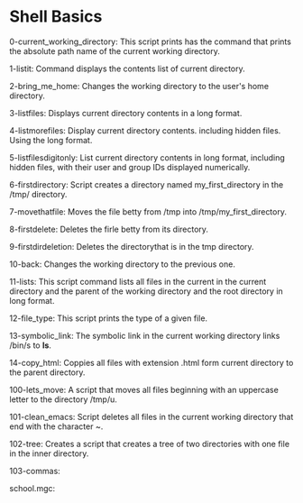 # Shell Basics

0-current_working_directory: This script prints has the command that prints the absolute path name of the current working directory.

1-listit: Command displays the contents list of current directory.

2-bring_me_home: Changes the working directory to the user's home directory.

3-listfiles: Displays current directory contents in a long format.

4-listmorefiles: Display current directory contents. including hidden files. Using the long format.

5-listfilesdigitonly: List current directory contents in long format, including hidden files, with their user and group IDs displayed numerically.

6-firstdirectory: Script creates a directory named my_first_directory in the /tmp/ directory.

7-movethatfile: Moves the file betty from /tmp into /tmp/my_first_directory.

8-firstdelete: Deletes the firle betty from its directory.

9-firstdirdeletion: Deletes the directorythat is in the tmp directory.

10-back: Changes the working directory to the previous one.

11-lists: This script command lists all files in the current in the current directory and the parent of the working directory and the root directory in long format.

12-file_type: This script prints the type of a given file.

13-symbolic_link: The symbolic link in the current working directory links /bin/s to __ls__.

14-copy_html: Coppies all files with extension .html form current directory to the parent directory.

100-lets_move: A script that moves all files beginning with an uppercase letter to the directory /tmp/u.

101-clean_emacs: Script deletes all files in the current working directory that end with the character ~.

102-tree: Creates a script that creates a tree of two directories with one file in the inner directory.

103-commas:

school.mgc:  

